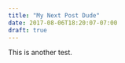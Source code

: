 ```yaml
---
title: "My Next Post Dude"
date: 2017-08-06T18:20:07-07:00
draft: true
---
```

This is another test.
